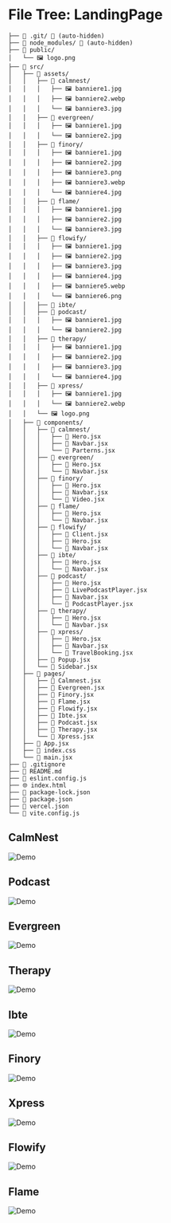 # File Tree: LandingPage

```
├── 📁 .git/ 🚫 (auto-hidden)
├── 📁 node_modules/ 🚫 (auto-hidden)
├── 📁 public/
│   └── 🖼️ logo.png
├── 📁 src/
│   ├── 📁 assets/
│   │   ├── 📁 calmnest/
│   │   │   ├── 🖼️ banniere1.jpg
│   │   │   ├── 🖼️ banniere2.webp
│   │   │   └── 🖼️ banniere3.jpg
│   │   ├── 📁 evergreen/
│   │   │   ├── 🖼️ banniere1.jpg
│   │   │   └── 🖼️ banniere2.jpg
│   │   ├── 📁 finory/
│   │   │   ├── 🖼️ banniere1.jpg
│   │   │   ├── 🖼️ banniere2.jpg
│   │   │   ├── 🖼️ banniere3.png
│   │   │   ├── 🖼️ banniere3.webp
│   │   │   └── 🖼️ banniere4.jpg
│   │   ├── 📁 flame/
│   │   │   ├── 🖼️ banniere1.jpg
│   │   │   ├── 🖼️ banniere2.jpg
│   │   │   └── 🖼️ banniere3.jpg
│   │   ├── 📁 flowify/
│   │   │   ├── 🖼️ banniere1.jpg
│   │   │   ├── 🖼️ banniere2.jpg
│   │   │   ├── 🖼️ banniere3.jpg
│   │   │   ├── 🖼️ banniere4.jpg
│   │   │   ├── 🖼️ banniere5.webp
│   │   │   └── 🖼️ banniere6.png
│   │   ├── 📁 ibte/
│   │   ├── 📁 podcast/
│   │   │   ├── 🖼️ banniere1.jpg
│   │   │   └── 🖼️ banniere2.jpg
│   │   ├── 📁 therapy/
│   │   │   ├── 🖼️ banniere1.jpg
│   │   │   ├── 🖼️ banniere2.jpg
│   │   │   ├── 🖼️ banniere3.jpg
│   │   │   └── 🖼️ banniere4.jpg
│   │   ├── 📁 xpress/
│   │   │   ├── 🖼️ banniere1.jpg
│   │   │   └── 🖼️ banniere2.webp
│   │   └── 🖼️ logo.png
│   ├── 📁 components/
│   │   ├── 📁 calmnest/
│   │   │   ├── 📄 Hero.jsx
│   │   │   ├── 📄 Navbar.jsx
│   │   │   └── 📄 Parterns.jsx
│   │   ├── 📁 evergreen/
│   │   │   ├── 📄 Hero.jsx
│   │   │   └── 📄 Navbar.jsx
│   │   ├── 📁 finory/
│   │   │   ├── 📄 Hero.jsx
│   │   │   ├── 📄 Navbar.jsx
│   │   │   └── 📄 Video.jsx
│   │   ├── 📁 flame/
│   │   │   ├── 📄 Hero.jsx
│   │   │   └── 📄 Navbar.jsx
│   │   ├── 📁 flowify/
│   │   │   ├── 📄 Client.jsx
│   │   │   ├── 📄 Hero.jsx
│   │   │   └── 📄 Navbar.jsx
│   │   ├── 📁 ibte/
│   │   │   ├── 📄 Hero.jsx
│   │   │   └── 📄 Navbar.jsx
│   │   ├── 📁 podcast/
│   │   │   ├── 📄 Hero.jsx
│   │   │   ├── 📄 LivePodcastPlayer.jsx
│   │   │   ├── 📄 Navbar.jsx
│   │   │   └── 📄 PodcastPlayer.jsx
│   │   ├── 📁 therapy/
│   │   │   ├── 📄 Hero.jsx
│   │   │   └── 📄 Navbar.jsx
│   │   ├── 📁 xpress/
│   │   │   ├── 📄 Hero.jsx
│   │   │   ├── 📄 Navbar.jsx
│   │   │   └── 📄 TravelBooking.jsx
│   │   ├── 📄 Popup.jsx
│   │   └── 📄 Sidebar.jsx
│   ├── 📁 pages/
│   │   ├── 📄 Calmnest.jsx
│   │   ├── 📄 Evergreen.jsx
│   │   ├── 📄 Finory.jsx
│   │   ├── 📄 Flame.jsx
│   │   ├── 📄 Flowify.jsx
│   │   ├── 📄 Ibte.jsx
│   │   ├── 📄 Podcast.jsx
│   │   ├── 📄 Therapy.jsx
│   │   └── 📄 Xpress.jsx
│   ├── 📄 App.jsx
│   ├── 🎨 index.css
│   └── 📄 main.jsx
├── 🚫 .gitignore
├── 📖 README.md
├── 📄 eslint.config.js
├── 🌐 index.html
├── 📄 package-lock.json
├── 📄 package.json
├── 📄 vercel.json
└── 📄 vite.config.js
```

## CalmNest
![Demo](https://github.com/marc575/landingpages/blob/main/public/calmnest.png)

## Podcast
![Demo](https://github.com/marc575/landingpages/blob/main/public/podcast.png)

## Evergreen
![Demo](https://github.com/marc575/landingpages/blob/main/public/evergreen.png)

## Therapy
![Demo](https://github.com/marc575/landingpages/blob/main/public/therapy.png)

## Ibte
![Demo](https://github.com/marc575/landingpages/blob/main/public/ibte.png)

## Finory
![Demo](https://github.com/marc575/landingpages/blob/main/public/finory.png)

## Xpress
![Demo](https://github.com/marc575/landingpages/blob/main/public/xpress.png)

## Flowify
![Demo](https://github.com/marc575/landingpages/blob/main/public/flowify.png)

## Flame
![Demo](https://github.com/marc575/landingpages/blob/main/public/flame.png)